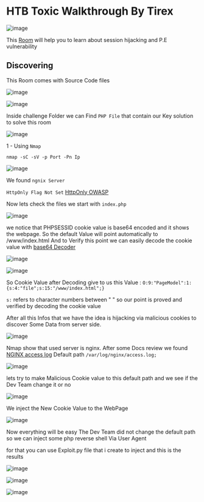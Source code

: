 # HTB Toxic Walkthrough By Tirex
![image](https://user-images.githubusercontent.com/31727214/231840187-0cbb40a8-82d4-49bc-96ae-4acee4cf4765.png)

This [Room](https://app.hackthebox.com/challenges/Toxic) will help you to learn about session hijacking and P.E vulnerability

## Discovering

This Room comes with Source Code files

![image](https://user-images.githubusercontent.com/31727214/231865140-3deedf7b-d279-4403-b275-c7110838d596.png)
 
![image](https://user-images.githubusercontent.com/31727214/231866075-9190aabe-cdc9-4747-a73f-c47fe2a8bad4.png)

Inside challenge Folder we can Find `PHP File` that contain our Key solution to solve this room 

![image](https://user-images.githubusercontent.com/31727214/231866507-0b520fa1-c813-40c7-93ab-cf19efe6033e.png)

1 - Using `Nmap`

`nmap -sC -sV -p Port -Pn Ip `

![image](https://user-images.githubusercontent.com/31727214/231867713-33960efc-ce0e-4e81-a561-2d1faec55cf7.png)

We found
```ngnix Server```

```HttpOnly Flag Not Set``` [HttpOnly OWASP](https://owasp.org/www-community/HttpOnly)

Now lets check the files we start with `index.php`

![image](https://user-images.githubusercontent.com/31727214/231871018-3ea08790-680d-4776-af33-2bf0be47e978.png)

we notice that PHPSESSID cookie value is base64 encoded and it shows the webpage. So the default Value will point automatically to /www/index.html
And to Verify this point we can easily decode the cookie value with [base64 Decoder](https://www.base64decode.org/) 

![image](https://user-images.githubusercontent.com/31727214/231872351-002cde8e-218c-4c07-b1b7-f2478ed5bb6f.png)

![image](https://user-images.githubusercontent.com/31727214/231872549-f8e2b776-5884-41ba-ada4-f0905a8f029b.png)

So Cookie Value after Decoding give to us this Value : `O:9:"PageModel":1:{s:4:"file";s:15:"/www/index.html";}`

`s:` refers to character numbers between " "
so our point is proved and verified by decoding the cookie value

After all this Infos that we have the idea is hijacking via malicious cookies to discover Some Data from server side.

![image](https://user-images.githubusercontent.com/31727214/231878821-7667dc22-9c5d-4e22-a9f7-3dc6b801d6d8.png)

Nmap show that used server is nginx. After some Docs review we found [NGINX access log](https://www.digitalocean.com/community/tutorials/nginx-access-logs-error-logs) Default path `/var/log/nginx/access.log;`

![image](https://user-images.githubusercontent.com/31727214/231879538-37811838-e95f-411a-971b-88381b36674b.png)

lets try to make Malicious Cookie value to this default path and we see if the Dev Team change it or no 

![image](https://user-images.githubusercontent.com/31727214/231880941-420986b1-4102-4051-a51e-6ede032beddc.png)

We inject the New Cookie Value to the WebPage

![image](https://user-images.githubusercontent.com/31727214/231881388-ac03b8de-62c9-4193-ae1b-17965e30af7e.png)

Now everything will be easy The Dev Team did not change the default path so we can inject some php reverse shell Via User Agent

for that you can use Exploit.py file that i create to inject and this is the results 

![image](https://user-images.githubusercontent.com/31727214/231884606-595a3ba0-fa19-4d9c-a98b-3475699878eb.png)

![image](https://user-images.githubusercontent.com/31727214/231885373-245cc0b1-d05e-43fd-80e2-d1578a366dab.png)


![image](https://user-images.githubusercontent.com/31727214/231885276-4adbd0d5-7f43-4c2c-b95a-6d2a7afd99ba.png)






